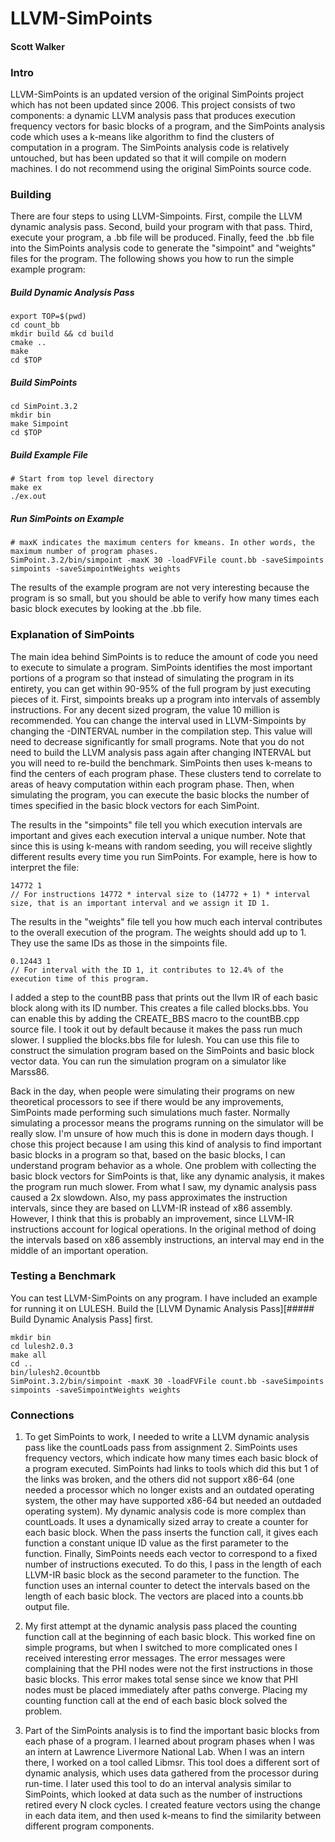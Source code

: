 # LLVM-SimPoints
#### Scott Walker
### Intro
LLVM-SimPoints is an updated version of the original SimPoints project which has not been updated since 2006. This project consists of two components: a dynamic LLVM analysis pass that produces execution frequency vectors for basic blocks of a program, and the SimPoints analysis code which uses a k-means like algorithm to find the clusters of computation in a program. The SimPoints analysis code is relatively untouched, but has been updated so that it will compile on modern machines. I do not recommend using the original SimPoints source code.

### Building
There are four steps to using LLVM-Simpoints. First, compile the LLVM dynamic analysis pass. Second, build your program with that pass. Third, execute your program, a .bb file will be produced. Finally, feed the .bb file into the SimPoints analysis code to generate the "simpoint" and "weights" files for the program. The following shows you how to run the simple example program:

##### Build Dynamic Analysis Pass
```
export TOP=$(pwd)
cd count_bb
mkdir build && cd build
cmake ..
make
cd $TOP
```

##### Build  SimPoints
```
cd SimPoint.3.2
mkdir bin
make Simpoint
cd $TOP
```

##### Build Example File
```
# Start from top level directory
make ex
./ex.out
```

##### Run SimPoints on Example
```
# maxK indicates the maximum centers for kmeans. In other words, the maximum number of program phases.
SimPoint.3.2/bin/simpoint -maxK 30 -loadFVFile count.bb -saveSimpoints simpoints -saveSimpointWeights weights
```

The results of the example program are not very interesting because the program is so small, but you should be able to verify how many times each basic block executes by looking at the .bb file.

### Explanation of SimPoints
The main idea behind SimPoints is to reduce the amount of code you need to execute to simulate a program. SimPoints identifies the most important portions of a program so that instead of simulating the program in its entirety, you can get within 90-95% of the full program by just executing pieces of it. First, simpoints breaks up a program into intervals of assembly instructions. For any decent sized program, the value 10 million is recommended. You can change the interval used in LLVM-Simpoints by changing the -DINTERVAL number in the compilation step. This value will need to decrease significantly for small programs. Note that you do not need to build the LLVM analysis pass again after changing INTERVAL but you will need to re-build the benchmark. SimPoints then uses k-means to find the centers of each program phase. These clusters tend to correlate to areas of heavy computation within each program phase. Then, when simulating the program, you can execute the basic blocks the number of times specified in the basic block vectors for each SimPoint.

The results in the "simpoints" file tell you which execution intervals are important and gives each execution interval a unique number. Note that since this is using k-means with random seeding, you will receive slightly different results every time you run SimPoints. For example, here is how to interpret the file:
```
14772 1
// For instructions 14772 * interval size to (14772 + 1) * interval size, that is an important interval and we assign it ID 1.
```

The results in the "weights" file tell you how much each interval contributes to the overall execution of the program. The weights should add up to 1. They use the same IDs as those in the simpoints file.
```
0.12443 1
// For interval with the ID 1, it contributes to 12.4% of the execution time of this program.
```

I added a step to the countBB pass that prints out the llvm IR of each basic block along with its ID number. This creates a file called blocks.bbs. You can enable this by adding the CREATE_BBS macro to the countBB.cpp source file. I took it out by default because it makes the pass run much slower. I supplied the blocks.bbs file for lulesh. You can use this file to construct the simulation program based on the SimPoints and basic block vector data. You can run the simulation program on a simulator like Marss86.

Back in the day, when people were simulating their programs on new theoretical processors to see if there would be any improvements, SimPoints made performing such simulations much faster. Normally simulating a processor means the programs running on the simulator will be really slow. I'm unsure of how much this is done in modern days though. I chose this project because I am using this kind of analysis to find important basic blocks in a program so that, based on the basic blocks, I can understand program behavior as a whole. One problem with collecting the basic block vectors for SimPoints is that, like any dynamic analysis, it makes the program run much slower. From what I saw, my dynamic analysis pass caused a 2x slowdown. Also, my pass approximates the instruction intervals, since they are based on LLVM-IR instead of x86 assembly. However, I think that this is probably an improvement, since LLVM-IR instructions account for logical operations. In the original method of doing the intervals based on x86 assembly instructions, an interval may end in the middle of an important operation.

### Testing a Benchmark
You can test LLVM-SimPoints on any program. I have included an example for running it on LULESH. Build the [LLVM Dynamic Analysis Pass][##### Build Dynamic Analysis Pass] first.
```
mkdir bin
cd lulesh2.0.3
make all
cd ..
bin/lulesh2.0countbb
SimPoint.3.2/bin/simpoint -maxK 30 -loadFVFile count.bb -saveSimpoints simpoints -saveSimpointWeights weights
```

### Connections
1. To get SimPoints to work, I needed to write a LLVM dynamic analysis pass like the countLoads pass from assignment 2. SimPoints uses frequency vectors, which indicate how many times each basic block of a program executed. SimPoints had links to tools which did this but 1 of the links was broken, and the others did not support x86-64 (one needed a processor which no longer exists and an outdated operating system, the other may have supported x86-64 but needed an outdaded operating system). My dynamic analysis code is more complex than countLoads. It uses a dynamically sized array to create a counter for each basic block. When the pass inserts the function call, it gives each function a constant unique ID value as the first parameter to the function. Finally, SimPoints needs each vector to correspond to a fixed number of instructions executed. To do this, I pass in the length of each LLVM-IR basic block as the second parameter to the function. The function uses an internal counter to detect the intervals based on the length of each basic block. The vectors are placed into a counts.bb output file.

2. My first attempt at the dynamic analysis pass placed the counting function call at the beginning of each basic block. This worked fine on simple programs, but when I switched to more complicated ones I received interesting error messages. The error messages were complaining that the PHI nodes were not the first instructions in those basic blocks. This error makes total sense since we know that PHI nodes must be placed immediately after paths converge. Placing my counting function call at the end of each basic block solved the problem.

3. Part of the SimPoints analysis is to find the important basic blocks from each phase of a program. I learned about program phases when I was an intern at Lawrence Livermore National Lab. When I was an intern there, I worked on a tool called Libmsr. This tool does a different sort of dynamic analysis, which uses data gathered from the processor during run-time. I later used this tool to do an interval analysis similar to SimPoints, which looked at data such as the number of instructions retired every N clock cycles. I created feature vectors using the change in each data item, and then used k-means to find the similarity between different program components.
